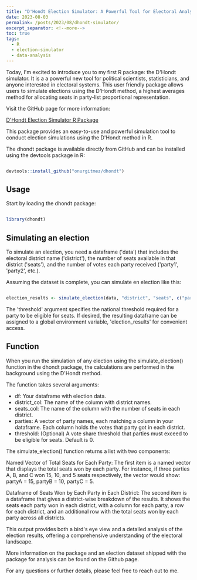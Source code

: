 ```yaml
---
title: "D'Hondt Election Simulator: A Powerful Tool for Electoral Analysis in R"
date: 2023-08-03
permalink: /posts/2023/08/dhondt-simulator/
excerpt_separator: <!--more-->
toc: true
tags:
  - R
  - election-simulator
  - data-analysis
---
```


Today, I'm excited to introduce you to my first R package: the D'Hondt simulator.  It is a a powerful new tool for political scientists, statisticians, and anyone interested in electoral systems. This user friendly package allows users to simulate elections using the D'Hondt method, a highest averages method for allocating seats in party-list proportional representation.


<!--more-->

Visit the GitHub page for more information:

[D'Hondt Election Simulator R Package](https://github.com/onurgitmez/dhondt)

This package provides an easy-to-use and powerful simulation tool to conduct election simulations using the D'Hondt method in R.


The dhondt package is available directly from GitHub and can be installed using the devtools package in R:

```r

devtools::install_github("onurgitmez/dhondt")

```

## Usage

Start by loading the dhondt package:

```r

library(dhondt)

```

## Simulating an election

To simulate an election, you need a dataframe ('data') that includes the electoral district name ('district'), the number of seats available in that district ('seats'), and the number of votes each party received ('party1', 'party2', etc.).

Assuming the dataset is complete, you can simulate en election like this:


```r

election_results <- simulate_election(data, "district", "seats", c("party1", "party2"), threshold = 0.1")

```

The 'threshold' argument specifies the national threshold required for a party to be eligible for seats. If desired, the resulting dataframe can be assigned to a global environment variable, 'election_results' for convenient access.

## Function

When you run the simulation of any election using the simulate_election() function in the dhondt package, the calculations are performed in the background using the D'Hondt method.

The function takes several arguments:

- df: Your dataframe with election data.
- district_col: The name of the column with district names.
- seats_col: The name of the column with the number of seats in each district.
- parties: A vector of party names, each matching a column in your dataframe. Each column holds the votes that party got in each district.
- threshold: (Optional) A vote share threshold that parties must exceed to be eligible for seats. Default is 0.


The simulate_election() function returns a list with two components:

Named Vector of Total Seats for Each Party: The first item is a named vector that displays the total seats won by each party. For instance, if three parties A, B, and C won 15, 10, and 5 seats respectively, the vector would show: partyA = 15, partyB = 10, partyC = 5.

Dataframe of Seats Won by Each Party in Each District: The second item is a dataframe that gives a district-wise breakdown of the results. It shows the seats each party won in each district, with a column for each party, a row for each district, and an additional row with the total seats won by each party across all districts.

This output provides both a bird's eye view and a detailed analysis of the election results, offering a comprehensive understanding of the electoral landscape.

More information on the package and an election  dataset shipped with the package for analysis can be found on the Github page.

For any questions or further details, please feel free to reach out to me.







